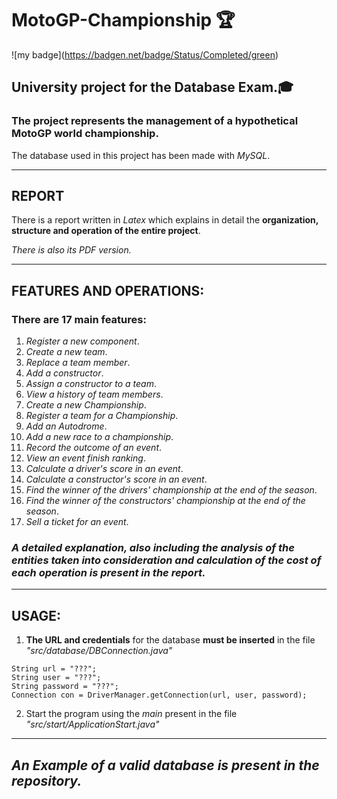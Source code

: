 # **MotoGP-Championship** 🏆

!\[my badge\](https://badgen.net/badge/Status/Completed/green)

## **University project for the Database Exam**.🎓
### The project represents the management of a hypothetical **MotoGP world championship**.

The database used in this project has been made with *MySQL*.
___

## **REPORT**

There is a report written in *Latex* which explains in detail the **organization, structure and operation of the entire project**.

*There is also its PDF version.*
___

## **FEATURES AND OPERATIONS:**

### **There are 17 main features:**

1. *Register a new component*.
2. *Create a new team*.
3. *Replace a team member*.
4. *Add a constructor*.
5. *Assign a constructor to a team*.
6. *View a history of team members*.
7. *Create a new Championship*.
8. *Register a team for a Championship*.
9. *Add an Autodrome*.
10. *Add a new race to a championship*.
11. *Record the outcome of an event*.
12. *View an event finish ranking*.
13. *Calculate a driver's score in an event*.
14. *Calculate a constructor's score in an event*.
15. *Find the winner of the drivers' championship at the end of the season*.
16. *Find the winner of the constructors' championship at the end of the season*.
17. *Sell a ticket for an event*.


### *A detailed explanation, also including the **analysis of the entities** taken into consideration and **calculation of the cost** of each operation is present in the **report**.*
___

## **USAGE:**
1. **The URL and credentials** for the database **must be inserted** in the file *"src/database/DBConnection.java"*

````
String url = "???";
String user = "???";
String password = "???";
Connection con = DriverManager.getConnection(url, user, password);
````
2. Start the program using the *main* present in the file *"src/start/ApplicationStart.java"*


___
## ***An Example of a valid database is present in the repository.***




